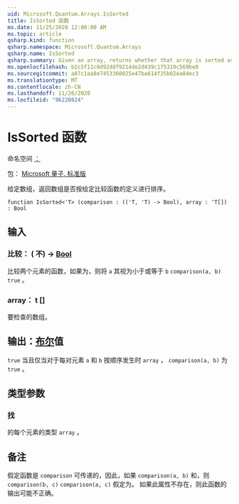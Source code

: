 ```yaml
---
uid: Microsoft.Quantum.Arrays.IsSorted
title: IsSorted 函数
ms.date: 11/25/2020 12:00:00 AM
ms.topic: article
qsharp.kind: function
qsharp.namespace: Microsoft.Quantum.Arrays
qsharp.name: IsSorted
qsharp.summary: Given an array, returns whether that array is sorted as defined by a given comparison function.
ms.openlocfilehash: b2c5f11c0d92ddf9214de2d439c175319c569be0
ms.sourcegitcommit: a87c1aa8e7453360025e47ba614f25b02ea84ec3
ms.translationtype: MT
ms.contentlocale: zh-CN
ms.lasthandoff: 11/26/2020
ms.locfileid: "96220824"
---
```

# <a name="issorted-function"></a>IsSorted 函数

命名空间 [：](xref:Microsoft.Quantum.Arrays)

包： [Microsoft 量子. 标准版](https://nuget.org/packages/Microsoft.Quantum.Standard)


给定数组，返回数组是否按给定比较函数的定义进行排序。

```qsharp
function IsSorted<'T> (comparison : (('T, 'T) -> Bool), array : 'T[]) : Bool
```


## <a name="input"></a>输入

### <a name="comparison--tt---bool"></a>比较： ( 不) -> [Bool](xref:microsoft.quantum.lang-ref.bool)

比较两个元素的函数，如果为，则将 `a` 其视为小于或等于 `b` `comparison(a, b)` `true` 。


### <a name="array--t"></a>array： t []

要检查的数组。



## <a name="output--bool"></a>输出：[布尔](xref:microsoft.quantum.lang-ref.bool)值

`true` 当且仅当对于每对元素 `a` 和 `b` 按顺序发生时 `array` ， `comparison(a, b)` 为 `true` 。

## <a name="type-parameters"></a>类型参数

### <a name="t"></a>找

的每个元素的类型 `array` 。

## <a name="remarks"></a>备注

假定函数是 `comparison` 可传递的，因此，如果 `comparison(a, b)` 和，则 `comparison(b, c)` `comparison(a, c)` 假定为。 如果此属性不存在，则此函数的输出可能不正确。